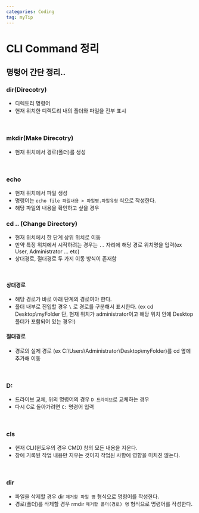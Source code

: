```yaml
---
categories: Coding
tag: myTip
---
```


# CLI Command 정리
## 명령어 간단 정리..

### dir(Direcotry)
 * 디렉토리 명령어 
 * 현재 위치한 디렉토리 내의 폴더와 파일을 전부 표시

<br>

### mkdir(Make Direcotry)
  * 현재 위치에서 경로(폴더)를 생성

<br>

### echo
  * 현재 위치에서 파일 생성
  * 명령어는 `echo file 파일내용 > 파일명.파일유형` 식으로 작성한다. 
  * 해당 파일의 내용을 확인하고 싶을 경우 

### cd .. (Change Directory)
  * 현재 위치에서 한 단계 상위 위치로 이동
  * 만약 특정 위치에서 시작하려는 경우는 `..` 자리에 해당 경로 위치명을 입력(ex User, Administrator ... etc)
  * 상대경로, 절대경로 두 가지 이동 방식이 존재함

<br>

#### 상대경로
  * 해당 경로가 바로 아래 단계의 경로여야 한다. 
  * 폴더 내부로 진입할 경우 `\` 로 경로를 구분해서 표시한다. (ex cd Desktop\myFolder  단, 현재 위치가 administrator이고 해당 위치 안에 Desktop 폴더가 포함되어 있는 경우!)


#### 절대경로
  * 경로의 실제 경로 (ex C:\Users\Administrator\Desktop\myFolder)를 cd 옆에 추가해 이동

<br>

### D: 
  * 드라이브 교체, 위의 명령어의 경우 `D 드라이브`로 교체하는 경우
  * 다시 C로 돌아가려면 `C:` 명령어 입력

<br>

### cls
  * 현재 CLI(윈도우의 경우 CMD) 창의 모든 내용을 지운다. 
  * 창에 기록된 작업 내용만 지우는 것이지 작업된 사항에 영향을 미치진 않는다.

<br>

### dir
  * 파일을 삭제할 경우 dir `제거할 파일 명` 형식으로 명령어를 작성한다.
  * 경로(폴더)를 삭제할 경우 rmdir `제거할 폴더(경로) 명` 형식으로 명령어를 작성한다.

